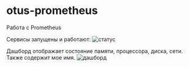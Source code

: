 # otus-prometheus
Работа с Prometheus

Сервисы запущены и работают:
![статус](https://github.com/aastlt/otus-prometheus/assets/103682236/07020506-b000-4f51-b129-7833567991d4)

Дашборд отображает состояние памяти, процессора, диска, сети. Также содержит мое имя.
![дашборд](https://github.com/aastlt/otus-prometheus/assets/103682236/2692cc58-3588-442a-8b3d-c82cd64b9ff5)

